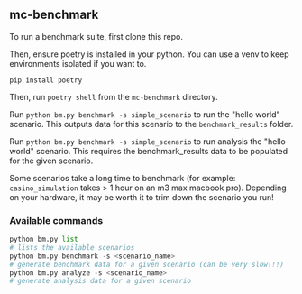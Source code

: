 ## mc-benchmark

To run a benchmark suite, first clone this repo.

Then, ensure poetry is installed in your python. You can use a venv to keep environments isolated if you want to.


`pip install poetry`

Then, run `poetry shell` from the `mc-benchmark` directory.

Run `python bm.py benchmark -s simple_scenario` to run the "hello world" scenario.
This outputs data for this scenario to the `benchmark_results` folder.

Run `python bm.py benchmark -s simple_scenario` to run analysis the "hello world" scenario.
This requires the benchmark_results data to be populated for the given scenario.

Some scenarios take a long time to benchmark (for example: `casino_simulation` takes > 1 hour on an m3 max macbook pro).
Depending on your hardware, it may be worth it to trim down the scenario you run!

### Available commands
```python
python bm.py list
# lists the available scenarios
python bm.py benchmark -s <scenario_name>
# generate benchmark data for a given scenario (can be very slow!!!)
python bm.py analyze -s <scenario_name>
# generate analysis data for a given scenario
```
